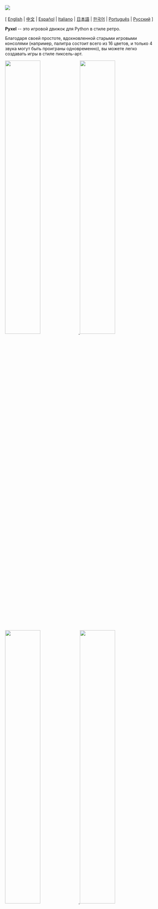 # <img src="images/pyxel_logo_152x64.png">

[ [English](README.md) | [中文](README.cn.md) | [Español](README.es.md) | [Italiano](README.it.md) | [日本語](README.ja.md) | [한국어](README.ko.md) | [Português](README.pt.md) | [Русский](README.ru.md) ]

**Pyxel** -- это игровой движок для Python в стиле ретро.

Благодаря своей простоте, вдохновленной старыми игровыми консолями (например, палитра состоит всего из 16 цветов, и только 4 звука могут быть проиграны одновременно), вы можете легко создавать игры в стиле пиксель-арт.

<a href="https://github.com/kitao/pyxel/blob/master/pyxel/examples/01_hello_pyxel.py" target="_blank">
<img src="pyxel/examples/screenshots/01_hello_pyxel.gif" width="48%">
</a>

<a href="https://github.com/kitao/pyxel/blob/master/pyxel/examples/02_jump_game.py" target="_blank">
<img src="pyxel/examples/screenshots/02_jump_game.gif" width="48%">
</a>

<a href="https://github.com/kitao/pyxel/blob/master/pyxel/examples/03_draw_api.py" target="_blank">
<img src="pyxel/examples/screenshots/03_draw_api.gif" width="48%">
</a>

<a href="https://github.com/kitao/pyxel/blob/master/pyxel/examples/04_sound_api.py" target="_blank">
<img src="pyxel/examples/screenshots/04_sound_api.gif" width="48%">
</a>

<a href="https://github.com/kitao/pyxel/blob/master/pyxel/editor/screenshots/image_tilemap_editor.gif" target="_blank">
<img src="pyxel/editor/screenshots/image_tilemap_editor.gif" width="48%">
</a>

<a href="https://github.com/kitao/pyxel/blob/master/pyxel/editor/screenshots/sound_music_editor.gif" target="_blank">
<img src="pyxel/editor/screenshots/sound_music_editor.gif" width="48%">
</a>

Характеристики игровой консоли и API для Pyxel позаимствованны из замечательной [PICO-8](https://www.lexaloffle.com/pico-8.php) и[TIC-80](https://tic.computer/).

Pyxel -- программа с открытым кодом и бесплатна для использовния. За дело!

## Характеристики

- Запускается на Windows, Mac и Linux
- Код пишется на Python3
- Фиксированная 16-цветная палитра
- 3 набора изображений 256x256 пикселей
- 8 тайлмапов 256x256 пикселей
- 4 канала с 64 определяемыми пользователем звуками
- 8 музыкальных композиций
- Ввод с клавиатуры, мышки или игрового контроллера
- Редактор изображений и звука

### Цветовая Палитра

<img src="pyxel/examples/screenshots/05_color_palette.png">
<br><br>
<img src="images/pyxel_palette.png">

## Как установить

### Для Windows

Сначала установите [Python3](https://www.python.org/) (версия 3.6.8 и выше).

Во время установки Python3 с помощью официального установщика, выберите опцию **add Python to PATH**, нажав кнопку внизу:

<img src="images/python_installer.png">

Затем установите Pyxel, используя следующую `pip` команду из командной строки:

```sh
pip install -U pyxel
```

### Для Mac

Сначала в среде, где установлен менеджер пакетов [Homebrew](https://brew.sh/), установите [Python3](https://www.python.org/) (версия 3.6.8 или выше) и необходимые пакеты с помощью следующей команды:

```sh
brew install python3 gcc sdl2 sdl2_image gifsicle
```

Конечно, вы можете установить Python3 и другим способом, но знайте, что вам нужно установить и другие библиотеки.

Затем **перезапустите терминал** и установите Pyxel, используя следующую `pip3` команду:

```sh
pip3 install -U pyxel
```

### Для Linux

Установите [Python3](https://www.python.org/) (версия 3.6.8 или выше) и необходимые пакеты способом, соответствующим вашему дистрибутиву.

**Ubuntu:**

```sh
sudo apt install python3 python3-pip libsdl2-dev libsdl2-image-dev gifsicle
sudo -H pip3 install -U pyxel
```

### Для других сред

Чтобы установить Pyxel в среде, отличной от вышеупомянутых (32-bit Linux, Raspberry PI и т.п.), следуйте следующим инструкциям по сборке:

#### Установите необходимые инструменты и пакеты

- C++ build toolchain (вместе с командами gcc и make)
- libsdl2-dev и libsdl2-image-dev
- [Python3](https://www.python.org/) (версия 3.6.8 или выше) и команда pip

#### Выполните следующие команды в любой папке

```sh
git clone https://github.com/kitao/pyxel.git
cd pyxel
make -C pyxel/core clean all
pip3 install .
```

### Установите примеры

После установки Pyxel, примеры Pyxel будут скопированы в открытую директорию после выполнения этой команды:

```sh
install_pyxel_examples
```

Список примеров, которые будут скопированы:

- [01_hello_pyxel.py](https://github.com/kitao/pyxel/blob/master/pyxel/examples/01_hello_pyxel.py) - Простейшее приложение
- [02_jump_game.py](https://github.com/kitao/pyxel/blob/master/pyxel/examples/02_jump_game.py) - Игра прыжков с простейшими ресурсными файлами Pyxel
- [03_draw_api.py](https://github.com/kitao/pyxel/blob/master/pyxel/examples/03_draw_api.py) - Демонстрация художественного API
- [04_sound_api.py](https://github.com/kitao/pyxel/blob/master/pyxel/examples/04_sound_api.py) - Демонстрация звукового API
- [05_color_palette.py](https://github.com/kitao/pyxel/blob/master/pyxel/examples/05_color_palette.py) - Цветовая палитра
- [06_click_game.py](https://github.com/kitao/pyxel/blob/master/pyxel/examples/06_click_game.py) - Игра с кликами мышкой
- [07_snake.py](https://github.com/kitao/pyxel/blob/master/pyxel/examples/07_snake.py) - Змейка с BGM
- [08_triangle_api.py](https://github.com/kitao/pyxel/blob/master/pyxel/examples/08_triangle_api.py) - Демонстрация API по рисованию треугольных полигонов

Эти примеры могут быть выполнены как обычный код Python3:

**Windows:**

```sh
cd pyxel_examples
python 01_hello_pyxel.py
```

**Mac / Linux:**

```sh
cd pyxel_examples
python3 01_hello_pyxel.py
```

## Как использовать Pyxel

### Создание Pyxel-приложения

После импортирования модуля Pyxel в ваш код на Python, сначала укажите размер окна с помощью команды `init`, затем запустите Pyxel-приложение с помощью функции `run`.

```python
import pyxel

pyxel.init(160, 120)

def update():
    if pyxel.btnp(pyxel.KEY_Q):
        pyxel.quit()

def draw():
    pyxel.cls(0)
    pyxel.rect(10, 10, 20, 20, 11)

pyxel.run(update, draw)
```

Агрументы функции `run` -- это функции `update` для обновления внутренней игровой логики каждый кадр и функции `draw` для отображения объектов на экране по мере необходимости.

В самом приложении рекомендуется свернуть код Pyxel в один класс (смотрите пример).

```python
import pyxel

class App:
    def __init__(self):
        pyxel.init(160, 120)
        self.x = 0
        pyxel.run(self.update, self.draw)

    def update(self):
        self.x = (self.x + 1) % pyxel.width

    def draw(self):
        pyxel.cls(0)
        pyxel.rect(self.x, 0, 8, 8, 9)

App()
```

Можно также писать простые програмки, используя функции `show` и `flip` для отображения простейшей графики и анимаций.

Функция `show` выводит изображение на экран и ждет нажатия клавиши `ESC`.

```python
import pyxel

pyxel.init(120, 120)
pyxel.cls(1)
pyxel.circb(60, 60, 40, 7)
pyxel.show()
```

Функция `flip` обновляет изображение на экране единожды.

```python
import pyxel

pyxel.init(120, 80)

while True:
    pyxel.cls(3)
    pyxel.rectb(pyxel.frame_count % 160 - 40, 20, 40, 40, 7)
    pyxel.flip()
```

### Особые клавиши

Следующие особые клавиши можно применять во время выполнения Pyxel-приложения:

- `Esc`<br>
Выйти из приложения
- `Alt(Option)+1`<br>
Выполнить снимок экрана и сохранить его на рабочий стол
- `Alt(Option)+2`<br>
Начать захват экрана игры
- `Alt(Option)+3`<br>
Сохранить видео, полученное захватом экрана (gif) на рабочий стол (до 30 секунд)
- `Alt(Option)+0`<br>
Включить/выключить мониториг производительности (fps, время на update, время на draw)
- `Alt(Option)+Enter`<br>
Войти/выйти из полноэкранного режима

### Как создать ресурсный файл

Встроенный Pyxel Editor может создавать изображени и звуки, используемые в Pyxel-приложении.

Pyxel Editor запускается с помощью следующей команды:

```sh
pyxeleditor [имя_ресурсного_файла]
```

Если указанный ресурс(.pyxres) существует, то он будет загружен. В противном случае будет создан файл с указанным именем.
Если имя файла пропущено, то используется стандартное имя `my_resource.pyxres`

После запуска Pyxel Editor, можно переключаться между различными файлами способом drag-and-drop. Если данное действие произвести, зажав клавишу ``Ctrl``(``Cmd``), то только файл, редактируемый на данный момент, будет загружен. Это действие позволяет комбинировать несколько файлов в один.

Созданный ресурсный файл может быть загружен в программу с помощью функции `load`.

Редактор Pyxel Editor оснащем следующими режимами редактирования.

**Редактор изоборажений:**

Режим редактирования наборов изображений.

<img src="pyxel/editor/screenshots/image_editor.gif">

Путем перетаскивания png файла на экран редактора изображений, изображение может быть загружено в выбранный набор.

**Редактор тайлмапов:**

Режим редактирования тайлмапов, в котором изображения расположены в плиточном порядке.

<img src="pyxel/editor/screenshots/tilemap_editor.gif">

**Редактор звука:**

Режим для редактирования звуковых файлов.

<img src="pyxel/editor/screenshots/sound_editor.gif">

**Редактор музыки:**

Режим для редактирования музыки, в которой звуки расставлены в порядке проигрывания.

<img src="pyxel/editor/screenshots/music_editor.gif">

### Другие методы создания ресурсов

Изображения и тайлмапы Pyxel могут также быть созданы следующим образом:

- Создайте изображение из списка строк с помощью функций `Image.set` или `Tilemap.set`.
- Загрузите png файл, выполненный в палитре Pyxel, с помощью функции `Image.load`

Звуки Pyxel могут также быть созданы следующим образом:

- Создайте звук из строк с помощью функций `Sound.set` или `Music.set`

Обратитесь к руководству по API (ниже) для получения более подробной информации о использовании этих функций.

### Как создать самостоятельный исполняемый файл

Используя предоставленный Pyxel Packager, можно создать исполняемый файл, который будет запускаться даже в средах, где не установлен Python.

Для создания самостоятельного исполнительного файла, в среде, где установлен [PyInstaller](https://www.pyinstaller.org/), укажите файл Python, используемый для запуска приложения, для команды `pyxelpackager` следующим образом:

```sh
pyxelpackager имя_файла
```

Когда процесс завершится, самостоятельный исполняемый файл будет создане в папке `dist`.

Если также необходимы ресурсные файлы .pyxres или .png, разместите их в папке `assets`, и они будут включены.

Также можно выбрать иконку, добавив аргументы ``-i icon_file`` к команде.

## Руководство по API

### Система

- `width`, `height`<br>
Ширина и высота окна

- `frame_count`<br>
Количество отрисованных кадров

- `init(width, height, [caption], [scale], [palette], [fps], [quit_key], [fullscreen])`<br>
Инициализировать Pyxel-приложение с указанными размерами экрана (`width`, `height`). Максимальный размер этих параметров 256<br>
Также возможно указать название окна с помощью параметра `caption`, масштаб окна параметром `scale`, палитру цветов `palette`, фреймрейт `fps`, клавишу для выхода из приложения `quit_key`, а также запускать ли приложение в полнокранном режиме или нет с помощью параметра `fullscreen`. Палитра указывается как список из 16 элементов, обозначающий 24-битные цвета.<br>
Пример: `pyxel.init(160, 120, caption="Pyxel with PICO-8 palette", palette=[0x000000, 0x1D2B53, 0x7E2553, 0x008751, 0xAB5236, 0x5F574F, 0xC2C3C7, 0xFFF1E8, 0xFF004D, 0xFFA300, 0xFFEC27, 0x00E436, 0x29ADFF, 0x83769C, 0xFF77A8, 0xFFCCAA], quit_key=pyxel.KEY_NONE, fullscreen=True)`

- `run(update, draw)`<br>
Запустить Pyxel-приложение, использующее функцию `update` для обновления внутренней логики и `draw` для рисования

- `quit()`<br>
Завершить работу Pyxel-приложения.

- `flip()`<br>
Принудительно отрисовать кадр (не для использования в настоящих приложениях)

- `show()`<br>
Отрисовать кадр и ждать выхода из приложения (не для использования в настоящих приложениях)

### Ресурсы

- `save(имя_файла)`<br>
Сохранить ресурсный файл (.pyxres) в директории исполняемого скрипта

- `load(имя_файла, [image], [tilemap], [sound], [music])`<br>
Загрузить ресурсный файл (.pyxres) из директории исполняемого скрипта. Если ``False`` указано для типа ресурса, соответствующий ресурс не будет загружен.

### Ввод

- `mouse_x`, `mouse_y`<br>
Получить положение курсора мышки

- `mouse_wheel`<br>
Получить значение колесика мышки

- `btn(клавиша)`<br>
Получить `Ture`, если `клавиша` нажата, в противном случае получить `False`. ([Список определений клавиш](https://github.com/kitao/pyxel/blob/master/pyxel/__init__.py))

- `btnp(клавиша, [hold], [period])`<br>
Получить `True`, если `клавиша` нажата в данный кадр, в противном случае получить `False`. В случае, если указаны параметры `hold` и `period`, `True` будет возвращено каждые `period` кадров, когда `key` уже зажата более `hold` кадров

- `btnr(клавиша)`<br>
Получить `True`, если `клавиша` была отпущена в данный кадр, в противном случае получить `False`

- `mouse(видна)`<br>
Установить видимость курсора: если `visible` равно `True`, сделать виндым, если `False`, то невидимым. Даже если курсор не отображается, его позицию всё равно можно получить соответствующими функциями.

### Графика

- `image(img, [system])`<br>
Оперировать набором изображений `img`(0-2) (смотрите класс Image). Если `system` равно `True`, можно получить доступ к системному набору изображений. 3 для шрифтов и редактора ресурсов. 4 для экрана<br>
Пример: `pyxel.image(0).load(0, 0, "title.png")`

- `tilemap(tm)`<br>
Оперировать тайлмапом `tm`(0-7) (смотрите класс Tilemap)

- `clip(x, y, w, h)`<br>
Установить площадь рисования экрана с (`x`, `y`) до ширины `w` и высоты `h`. Сбросить площадь рисования до полного экрана можно с помощью `clip()`

- `pal(col1, col2)`<br>
Поменять цвет `col1` с цветом `col2` во время рисования. Восстановить изначальную палитру можно с помощью `pal()`

- `cls(col)`<br>
Заполнить (очистить) экран цветом `col`

- `pget(x, y)`<br>
Получить цвет пикселя по координатам (`x`, `y`)

- `pset(x, y, col)`<br>
Нарисовать пиксель цвета `col` по координатам (`x`, `y`)

- `line(x1, y1, x2, y2, col)`<br>
Нарисовать отрезок цвета `col` из (`x1`, `y1`) в (`x2`, `y2`)

- `rect(x, y, w, h, col)`<br>
Нарисовать прямоугольник ширины, высоты `w` и цвета `h`,по координатам (`x`, `y`)

- `rectb(x, y, w, h, col)`<br>
Нарисовать контур прямоугольника ширины, высоты `w` и цвета `h`, по координатам (`x`, `y`)

- `circ(x, y, r, col)`<br>
Нарисовать круг радиуса `r` и цвета `col`, центром в (`x`, `y`)

- `circb(x, y, r, col)`<br>
Нарисовать окружность радиуса `r` и цвета `col`, центром в (`x`, `y`)

- `tri(x1, y1, x2, y2, x3, y3, col)`<br>
Нарисовать треугольник с вершинами в координатах (`x1`, `y1`), (`x2`, `y2`), (`x3`, `y3`) и цвета `col`

- `trib(x1, y1, x2, y2, x3, y3, col)`<br>
Нарисовать контур треугольника с вершинами в координатах (`x1`, `y1`), (`x2`, `y2`), (`x3`, `y3`) и цвета `col`

- `blt(x, y, img, u, v, w, h, [colkey])`<br>
Скопировать область размеров (`w`, `h`), по координатам (`u`, `v`) набора изображений `img`(0-2) по координатам (`x`, `y`) на экране. Если для `w` и/или `h` установлено отрицательное значение, изображение будет развернуто горизонтально и/или вертикально. Если указан параметр `colkey`, соответствующий свет будет считаться цветом фона (прозрачным цветом)

- `bltm(x, y, tm, u, v, w, h, [colkey])`<br>
Нарисовать из тайлмапа `tm`(0-7) по координатам (`x`, `y`) тайл размером (`w`, `h`), находящийся по координатам (`u`, `v`). Если указан параметр `colkey`, соответствующий цвет будет считаться цветом фона (прозрачным цветом). Тайл тайлмапа рисуется размера 8x8. Если номер тайла равен 0, означает регион (0, 0)-(7, 7) набора изображений, если 1, означает регион (8, 0) - (15, 0)

- `text(x, y, s, col)`<br>
Нарисовать строку текста `s` цвета `col` по координате (`x`, `y`)

### Аудио

- `sound(snd, [system])`<br>
Оперировать звуком `snd`(0-63) (смотрите класс Sound). Если `system` равно `True`, можно получить доступ к звуку 64 для системы
Пример: `pyxel.sound(0).speed = 60`

- `music(msc)`<br>
Оперировать музыкой `msc`(0-7) (смотрите класс Music)

- `play_pos(ch)`<br>
Получить позицию канала `ch`. Сотни и тысяци обозначают номер звука, единицы и десятки обозначают номер ноты. Если проигрывание выключено, будет возвращено `-1`

- `play(ch, snd, loop=False)`<br>
Проиграть звук `snd`(0-63) на канале `ch`(0-3). Проиграть по-порядку, если `snd` -- список

- `playm(msc, loop=False)`<br>
Проиграть трек `msc`(0-7)

- `stop([ch])`<br>
Остановить воспроизведение на всех каналах. Если указан канал `ch`(0-3), остановить только его

### Класс Image

- `width`, `height`<br>
Ширина и высота изображения

- `data`<br>
Данные изображения (матрица 256x256)

- `get(x, y)`<br>
Получить данные изображения в точке (`x`, `y`)

- `set(x, y, data)`<br>
Установить данные изображения в точке (`x`, `y`) числом или списком строк<br>
Пример: `pyxel.image(0).set(10, 10, ["1234", "5678", "9abc", "defg"])`

- `load(x, y, имя_файла)`<br>
Загрузить png изображение из директории исполняемого скрипта с координаты (`x`, `y`)

- `copy(x, y, img, u, v, w, h)`<br>
Скопировать регион размера (`w`, `h`) с координаты (`u`, `v`) набора изображений `img`(0-3) по координатам (`x`, `y`)

### Класс Tilemap

- `width`, `height`<br>
Ширина и высота тайлмапа

- `data`<br>
Данные тайлмапа (матрица 256x256)

- `refimg`<br>
Набор изображений, на который ссылается тайлмап

- `get(x, y)`<br>
Получить данные тайлмапа в точке (`x`, `y`)

- `set(x, y, data)`<br>
Установить данные тайлмапа в точке (`x`, `y`) числом или списком строк.<br>
Пример: `pyxel.tilemap(0).set(0, 0, ["000102", "202122", "a0a1a2", "b0b1b2"])`

- `copy(x, y, tm, u, v, w, h)`<br>
Скопировать регион размера (`w`, `h`) с координаты (`u`, `v`) тайлмапа `tm`(0-7) по координатам (`x`, `y`)

### Класс Sound

- `note`<br>
Список нот(0-127) (33 = 'A2' = 440Hz)

- `tone`<br>
Список тонов(0:Треугольник / 1:Квадрат / 2:Пульс / 3:Шум)

- `volume`<br>
Список громкости(0-7)

- `effect`<br>
Список эффектов(0:Нет / 1:Слайд / 2:Вибрато / 3:Затихание)

- `speed`<br>
Длина ноты(120 = 1 секунда в тон)

- `set(note, tone, volume, effect, speed)`<br>
Установить ноту, тон, громкость и эффект с помощью строки. Если длины строк короче ноты, зацикливается

- `set_note(note)`<br>
Установить ноту с помощью строки, составленной по форме 'CDEFGAB'+'#-'+'0123' или 'R'. Регистр и пробелы игнорируются<br>
Пример: `pyxel.sound(0).set_note("G2B-2D3R RF3F3F3")`

- `set_tone(tone)`<br>
Установить тон строкой, составленной из 'TSPN'. Регистр и пробелы игнорируются<br>
Пример: `pyxel.sound(0).set_tone("TTSS PPPN")`

- `set_volume(volume)`<br>
Установить громкость с помощью строки, составленной из '01234567'. Регистр и пробелы игнорируютсяd<br>
Пример: `pyxel.sound(0).set_volume("7777 7531")`

- `set_effect(effect)`<br>
Установить эффект с помощью строки, составленной из 'NSVF'. Регистр и пробелы игнорируются<br>
Пример: `pyxel.sound(0).set_effect("NFNF NVVS")`

### Класс Music

- `ch0`<br>
Список для проигрывания звуков(0-63) на канале 0. Пустой список означает, что канал не используется для проигрывания

- `ch1`<br>
Список для проигрывания звуков(0-63) на канале 1. Пустой список означает, что канал не используется для проигрывания

- `ch2`<br>
Список для проигрывания звуков(0-63) на канале 2. Пустой список означает, что канал не используется для проигрывания

- `ch3`<br>
Список для проигрывания звуков(0-63) на канале 3. Пустой список означает, что канал не используется для проигрывания

- `set(ch0, ch1, ch2, ch3)`<br>
Установить список звукок для всех каналов. Пустой список означает, что канал не используется для проигрывания
Пример: `pyxel.music(0).set([0, 1], [2, 3], [4], [])`

- `set_ch0(data)`<br>
Установить список звуков(0-63) канала 0

- `set_ch1(data)`<br>
Установить список звуков(0-63) канала 1

- `set_ch2(data)`<br>
Установить список звуков(0-63) канала 2

- `set_ch3(data)`<br>
Установить список звуков(0-63) канала 3

## Как сделать вклад в развитие проекта?

### Опубликование проблемы

Используйте [трекер проблем](https://github.com/kitao/pyxel/issues) для опубликования отчетов о багах и предложений о добавлении новых элементов или улучшения работы существующих.
Пожалуйста, перед опубликованием убедитесь, что в трекере проблем нет похожих публикаций.

Для опубликования отчета, воспользуйтесь подходящей формой [отсюда](https://github.com/kitao/pyxel/issues/new/choose).

### Ручное тестирование

Ручное тестирование кода и написание отчетов о багах, предложений по улучшению в трекере проблем приветствуется!

### Опубликование pull-запроса

Патчи/фиксы принимаются в форме pull-запросов (PRы). Убедитель, что проблема, к которой относится pull-запрос, открыта в трекере проблем.

Опубликованный pull-запрос считается опубликованным под лицензией [MIT license](https://github.com/kitao/pyxel/blob/master/LICENSE).

## Прочая информация

- [Wiki (Англоязычная)](https://github.com/kitao/pyxel/wiki)
- [Subreddit](https://www.reddit.com/r/pyxel/)
- [Сервер Discord (Англоязычный)](https://discord.gg/FC7kUZJ)
- [Сервер Discord (Японский - 日本語版)](https://discord.gg/qHA5BCS)

## Лицензия

Pyxel пользуеься лицензией [MIT license](http://en.wikipedia.org/wiki/MIT_License). Его можно использовать в частном ПО при условии того, что все копии лицензионного ПО содержат копию MIT License terms and the copyright notice.

Pyxel использует следующее ПО:

- [SDL2](https://www.libsdl.org/)
- [miniz-cpp](https://github.com/tfussell/miniz-cpp)
- [Gifsicle](https://www.lcdf.org/gifsicle/)
